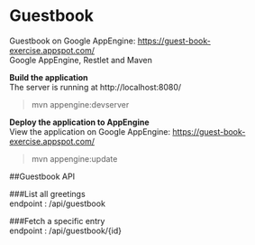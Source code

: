 # Guestbook
Guestbook on Google AppEngine: https://guest-book-exercise.appspot.com/  
Google AppEngine, Restlet and Maven

**Build the application**  
The server is running at http://localhost:8080/
> mvn appengine:devserver  


**Deploy the application to AppEngine**  
View the application on Google AppEngine: https://guest-book-exercise.appspot.com/
> mvn appengine:update  

##Guestbook API

###List all greetings  
endpoint : /api/guestbook

###Fetch a specific entry  
endpoint : /api/guestbook/{id}
